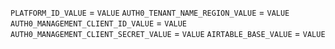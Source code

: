 `PLATFORM_ID_VALUE` = `VALUE`
`AUTH0_TENANT_NAME_REGION_VALUE` = `VALUE`
`AUTH0_MANAGEMENT_CLIENT_ID_VALUE` = `VALUE`
`AUTH0_MANAGEMENT_CLIENT_SECRET_VALUE` = `VALUE`
`AIRTABLE_BASE_VALUE` = `VALUE`